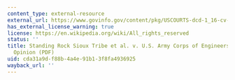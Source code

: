```yaml
---
content_type: external-resource
external_url: https://www.govinfo.gov/content/pkg/USCOURTS-dcd-1_16-cv-01534/pdf/USCOURTS-dcd-1_16-cv-01534-3.pdf
has_external_license_warning: true
license: https://en.wikipedia.org/wiki/All_rights_reserved
status: ''
title: Standing Rock Sioux Tribe et al. v. U.S. Army Corps of Engineers, Memorandum
  Opinion (PDF)
uid: cda31a9d-f88b-4a4e-91b1-3f8fa4936925
wayback_url: ''
---
```

